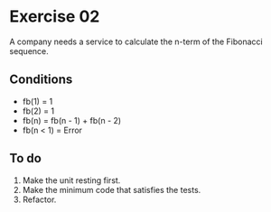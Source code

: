 # Exercise 02
A company needs a service to calculate the n-term of the Fibonacci sequence.

## Conditions
* fb(1) = 1
* fb(2) = 1
* fb(n) = fb(n - 1) + fb(n - 2)
* fb(n < 1) = Error

## To do
1. Make the unit resting first.
2. Make the minimum code that satisfies the tests.
3. Refactor.